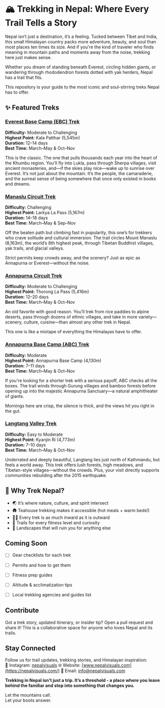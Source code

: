 # 🏔️ Trekking in Nepal: Where Every Trail Tells a Story

Nepal isn’t just a destination, it’s a feeling. Tucked between Tibet and India, this small Himalayan country packs more adventure, beauty, and soul than most places ten times its size. And if you're the kind of traveler who finds meaning in mountain paths and moments away from the noise, trekking here just makes sense.

Whether you dream of standing beneath Everest, circling hidden giants, or wandering through rhododendron forests dotted with yak herders, Nepal has a trail that fits.

This repository is your guide to the most iconic and soul-stirring treks Nepal has to offer.

## ✨ Featured Treks

### [Everest Base Camp (EBC) Trek](https://nepalvisuals.com/tour/everest-base-camp-trek/)
**Difficulty:** Moderate to Challenging  
**Highest Point:** Kala Patthar (5,545m)  
**Duration:** 12–14 days  
**Best Time:** March–May & Oct–Nov

This is the classic. The one that pulls thousands each year into the heart of the Khumbu region. You’ll fly into Lukla, pass through Sherpa villages, visit ancient monasteries, and—if the skies play nice—wake up to sunrise over Everest. It’s not just about the mountain. It’s the people, the camaraderie, and the surreal sense of being somewhere that once only existed in books and dreams.

### [Manaslu Circuit Trek](https://nepalvisuals.com/tour/manaslu-circuit-trek-13-days/)
**Difficulty:** Challenging  
**Highest Point:** Larkya La Pass (5,167m)  
**Duration:** 14–18 days  
**Best Time:** March–May & Sep–Nov

Off the beaten path but climbing fast in popularity, this one’s for trekkers who crave solitude and cultural immersion. The trail circles Mount Manaslu (8,163m), the world’s 8th highest peak, through Tibetan Buddhist villages, yak trails, and glacial valleys.

Strict permits keep crowds away, and the scenery? Just as epic as Annapurna or Everest—without the noise.

### [Annapurna Circuit Trek](https://nepalvisuals.com/tour/annapurna-circuit-trek-14-days/)
**Difficulty:** Moderate to Challenging  
**Highest Point:** Thorong La Pass (5,416m)  
**Duration:** 12–20 days  
**Best Time:** March–May & Oct–Nov

An old favorite with good reason. You’ll trek from rice paddies to alpine deserts, pass through dozens of ethnic villages, and take in more variety—scenery, culture, cuisine—than almost any other trek in Nepal.

This one is like a mixtape of everything the Himalayas have to offer.

### [Annapurna Base Camp (ABC) Trek](https://nepalvisuals.com/tour/annapurna-base-camp-trek-13-days/)
**Difficulty:** Moderate  
**Highest Point:** Annapurna Base Camp (4,130m)  
**Duration:** 7–11 days  
**Best Time:** March–May & Oct–Nov

If you're looking for a shorter trek with a serious payoff, ABC checks all the boxes. The trail winds through Gurung villages and bamboo forests before opening up into the majestic Annapurna Sanctuary—a natural amphitheater of giants.

Mornings here are crisp, the silence is thick, and the views hit you right in the gut.

### [Langtang Valley Trek](https://nepalvisuals.com/tour/langtang-valley-trek-10-days/)
**Difficulty:** Easy to Moderate  
**Highest Point:** Kyanjin Ri (4,773m)  
**Duration:** 7–10 days  
**Best Time:** March–May & Oct–Nov

Underrated and deeply beautiful, Langtang lies just north of Kathmandu, but feels a world away. This trek offers lush forests, high meadows, and Tibetan-style villages—without the crowds. Plus, your visit directly supports communities rebuilding after the 2015 earthquake.

## 📌 Why Trek Nepal?

- 🌏 It’s where nature, culture, and spirit intersect  
- 🛖 Teahouse trekking makes it accessible (hot meals + warm beds!)  
- 🧘‍♀️ Every trek is as much inward as it is outward  
- 🥾 Trails for every fitness level and curiosity  
- 📸 Landscapes that will ruin you for anything else


## Coming Soon
- [ ] Gear checklists for each trek  
- [ ] Permits and how to get them  
- [ ] Fitness prep guides  
- [ ] Altitude & acclimatization tips  
- [ ] Local trekking agencies and guides list


## Contribute

Got a trek story, updated itinerary, or insider tip? Open a pull request and share it! This is a collaborative space for anyone who loves Nepal and its trails.

## Stay Connected

Follow us for trail updates, trekking stories, and Himalayan inspiration:  
📸 Instagram: [nepalvisuals](https://www.instagram.com/nepalvisuals/)
🌐 Website: [www.nepalvisuals.com](https://nepalvisuals.com/) 
📩 Email: info@nepalvisuals.com

**Trekking in Nepal isn’t just a trip. It’s a threshold - a place where you leave behind the familiar and step into something that changes you.**

Let the mountains call.  
Let your boots answer.
